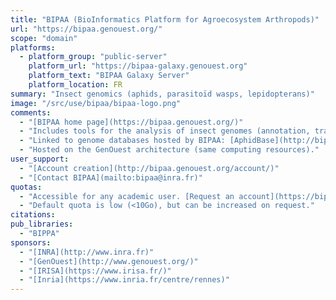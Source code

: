 ```yaml
---
title: "BIPAA (BioInformatics Platform for Agroecosystem Arthropods)"
url: "https://bipaa.genouest.org/"
scope: "domain"
platforms:
  - platform_group: "public-server"
    platform_url: "https://bipaa-galaxy.genouest.org"
    platform_text: "BIPAA Galaxy Server"
    platform_location: FR
summary: "Insect genomics (aphids, parasitoïd wasps, lepidopterans)"
image: "/src/use/bipaa/bipaa-logo.png"
comments:
  - "[BIPAA home page](https://bipaa.genouest.org/)"
  - "Includes tools for the analysis of insect genomes (annotation, transcriptomics, epigenomics, ...)."
  - "Linked to genome databases hosted by BIPAA: [AphidBase](http://bipaa.genouest.org/is/aphidbase/), [LepidoDB](http://bipaa.genouest.org/is/lepidodb/) and [ParWaspDB](http://bipaa.genouest.org/is/parwaspdb/)"
  - "Hosted on the GenOuest architecture (same computing resources)."
user_support:
  - "[Account creation](http://bipaa.genouest.org/account/)"
  - "[Contact BIPAA](mailto:bipaa@inra.fr)"
quotas:
  - "Accessible for any academic user. [Request an account](https://bipaa.genouest.org/account/)."
  - "Default quota is low (<10Go), but can be increased on request."
citations:
pub_libraries:
  - "BIPPA"
sponsors:
  - "[INRA](http://www.inra.fr)"
  - "[GenOuest](http://www.genouest.org/)"
  - "[IRISA](https://www.irisa.fr/)"
  - "[Inria](https://www.inria.fr/centre/rennes)"
---
```

